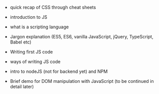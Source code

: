 - quick recap of CSS through cheat sheets 
- introduction to JS 
- what is a scripting language
- Jargon explanation (ES5, ES6, vanilla JavaScript, jQuery, TypeScript, Babel etc) 

- Writing first JS code 
- ways of writing JS code 
- intro to nodeJS (not for backend yet) and NPM 

- Brief demo for DOM manipulation with JavaScript (to be continued in detail later)